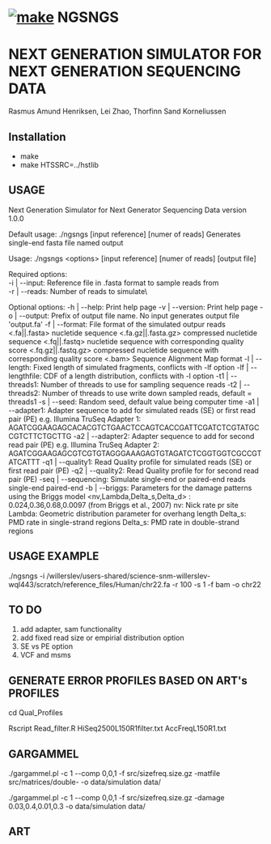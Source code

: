  # [![make](https://github.com/RAHenriksen/SimulAncient/actions/workflows/make.yml/badge.svg)](https://github.com/RAHenriksen/NGSNGS/actions/workflows/make.yml) NGSNGS

# NEXT GENERATION SIMULATOR FOR NEXT GENERATION SEQUENCING DATA
Rasmus Amund Henriksen, Lei Zhao, Thorfinn Sand Korneliussen 
## Installation
* make
* make HTSSRC=../hstlib

## USAGE
Next Generation Simulator for Next Generator Sequencing Data version 1.0.0 

Default usage: ./ngsngs [input reference] [numer of reads] 	 Generates single-end fasta file named output

Usage: ./ngsngs \<options> [input reference] [numer of reads] [output file] 

Required options: \
-i | --input: 			 Reference file in .fasta format to sample reads from\
-r | --reads: 			 Number of reads to simulate\

Optional options: 
-h | --help: 			 Print help page
-v | --version: 		 Print help page
-o | --output: 			 Prefix of output file name. No input generates output file 'output.fa'
-f | --format: 			 File format of the simulated outpur reads
	 <.fa||.fasta>		 nucletide sequence 
 	 <.fa.gz||.fasta.gz>	 compressed nucletide sequence 
 	 <.fq||.fastq>		 nucletide sequence with corresponding quality score 
 	 <.fq.gz||.fastq.gz>	 compressed nucletide sequence with corresponding quality score 
 	 <.bam>			 Sequence Alignment Map format
-l | --length: 			 Fixed length of simulated fragments, conflicts with -lf option
-lf | --lengthfile: 		 CDF of a length distribution, conflicts with -l option
-t1 | --threads1: 		 Number of threads to use for sampling sequence reads
-t2 | --threads2: 		 Number of threads to use write down sampled reads, default = threads1
-s | --seed: 			 Random seed, default value being computer time
-a1 | --adapter1: 		 Adapter sequence to add for simulated reads (SE) or first read pair (PE)
	 e.g. Illumina TruSeq Adapter 1: AGATCGGAAGAGCACACGTCTGAACTCCAGTCACCGATTCGATCTCGTATGCCGTCTTCTGCTTG 
-a2 | --adapter2: 		 Adapter sequence to add for second read pair (PE) 
	 e.g. Illumina TruSeq Adapter 2: AGATCGGAAGAGCGTCGTGTAGGGAAAGAGTGTAGATCTCGGTGGTCGCCGTATCATTT 
-q1 | --quality1: 		 Read Quality profile for simulated reads (SE) or first read pair (PE)
-q2 | --quality2: 		 Read Quality profile for for second read pair (PE)
-seq | --sequencing: 		 Simulate single-end or paired-end reads
	 <SE>	 single-end 
 	 <PE>	 paired-end
-b | --briggs: 			 Parameters for the damage patterns using the Briggs model
	 <nv,Lambda,Delta_s,Delta_d> : 0.024,0.36,0.68,0.0097 (from Briggs et al., 2007)
		 nv: Nick rate pr site 
 		 Lambda: Geometric distribution parameter for overhang length
 		 Delta_s: PMD rate in single-strand regions
 		 Delta_s: PMD rate in double-strand regions
		 
## USAGE EXAMPLE
./ngsngs -i /willerslev/users-shared/science-snm-willerslev-wql443/scratch/reference_files/Human/chr22.fa -r 100 -s 1 -f bam -o chr22

## TO DO
1. add adapter, sam functionality 
2. add fixed read size or empirial distribution option
3. SE vs PE option
4. VCF and msms

## GENERATE ERROR PROFILES BASED ON ART's PROFILES
cd Qual_Profiles

Rscript Read_filter.R HiSeq2500L150R1filter.txt AccFreqL150R1.txt

## GARGAMMEL
./gargammel.pl -c 1 --comp 0,0,1 -f src/sizefreq.size.gz -matfile src/matrices/double- -o data/simulation data/

./gargammel.pl -c 1 --comp 0,0,1 -f src/sizefreq.size.gz -damage 0.03,0.4,0.01,0.3 -o data/simulation data/

## ART
